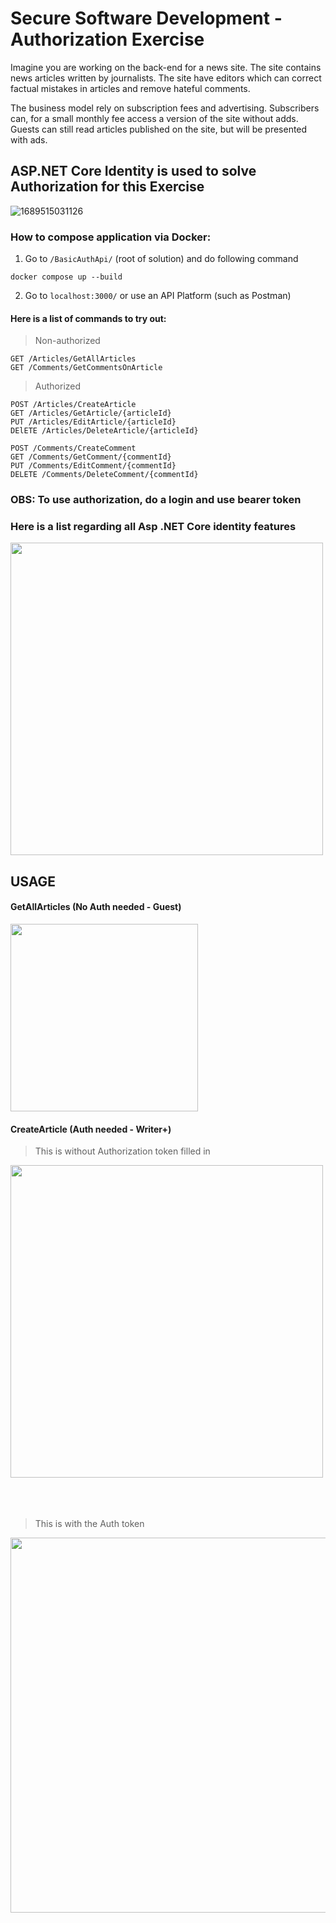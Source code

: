 # Secure Software Development - Authorization Exercise
Imagine you are working on the back-end for a news site. The site contains news articles written by journalists. The site have editors which can correct factual mistakes in articles and remove hateful comments.

The business model rely on subscription fees and advertising. Subscribers can, for a small monthly fee access a version of the site without adds. Guests can still read articles published on the site, but will be presented with ads.

## ASP.NET Core Identity is used to solve Authorization for this Exercise
![1689515031126](https://github.com/user-attachments/assets/54992f2d-f981-4e0d-a493-98d36e5517e2)



### How to compose application via Docker: 
1. Go to `/BasicAuthApi/` (root of solution) and do following command
```
docker compose up --build
```
2. Go to `localhost:3000/` or use an API Platform (such as Postman)

#### Here is a list of commands to try out:

> Non-authorized
```
GET /Articles/GetAllArticles
GET /Comments/GetCommentsOnArticle
``` 
>
> Authorized
>
```
POST /Articles/CreateArticle
GET /Articles/GetArticle/{articleId}
PUT /Articles/EditArticle/{articleId} 
DElETE /Articles/DeleteArticle/{articleId}

POST /Comments/CreateComment
GET /Comments/GetComment/{commentId}
PUT /Comments/EditComment/{commentId}
DELETE /Comments/DeleteComment/{commentId}
```

### OBS: To use authorization, do a login and use bearer token
### Here is a list regarding all Asp .NET Core identity features
<img src="https://github.com/user-attachments/assets/923d1c93-9e48-4d38-be05-718c3231c1d2" width="500"/>


## USAGE 

#### GetAllArticles (No Auth needed - Guest)
<img src="https://github.com/user-attachments/assets/2ac4fb76-8c8e-4000-8c80-a4e0ddf02377" width="300"/>


#### CreateArticle (Auth needed - Writer+)
> This is without Authorization token filled in
<img src="https://github.com/user-attachments/assets/6b91cd95-8e9e-4e20-9abe-f645fafd2a0d" height="500"/>

<br>
<br>
<br>
<br>

> This is with the Auth token
<img src="https://github.com/user-attachments/assets/77ad0c8f-c4e3-4af9-9558-12334c7c9348" height="600"/>



